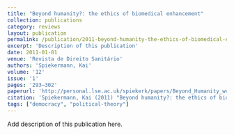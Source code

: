 ```yaml
---
title: "Beyond humanity?: the ethics of biomedical enhancement"
collection: publications
category: reviews
layout: publication
permalink: /publication/2011-beyond-humanity-the-ethics-of-biomedical-enhanceme
excerpt: 'Description of this publication'
date: 2011-01-01
venue: 'Revista de Direito Sanitário'
authors: 'Spiekermann, Kai'
volume: '12'
issue: '1'
pages: '293–302'
paperurl: 'http://personal.lse.ac.uk/spiekerk/papers/Beyond_Humanity_web.pdf'
citation: 'Spiekermann, Kai (2011) "Beyond humanity?: the ethics of biomedical enhancement", Revista de Direito Sanitário, 12(1), pp. 293–302.'
tags: ["democracy", "political-theory"]
---
```


Add description of this publication here.